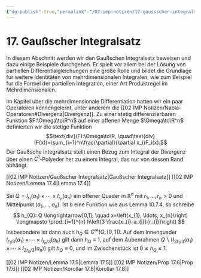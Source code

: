 ```yaml
---
{"dg-publish":true,"permalink":"/02-imp-notizen/17-gaussscher-integralsatz/","dgHomeLink":true,"dgPassFrontmatter":false}
---
```


# 17. Gaußscher Integralsatz
In diesem Abschnitt werden wir den Gaußschen Integralsatz beweisen und dazu einige Beispiele durchgehen. Er spielt vor allem bei der Lösung von partiellen Differentialgleichungen eine große Rolle und bildet die Grundlage fur weitere Identitäten von mehrdimensionalen Integralen, wie zum Beispiel fur die Formel der partiellen Integration, einer Art Produktregel im Mehrdimensionalen. 

Im Kapitel uber die mehrdimensionale Differentiation hatten wir ein paar Operatoren kennengelernt, unter anderem die [[02 IMP Notizen/Nabla-Operatoren#Divergenz|Divergenz]]. Zu einer stetig differenzierbaren Funktion $F:\Omega\to\R^n$ auf einer offenen Menge $\Omega\to\R^n$ definierten wir die stetige Funktion $$\text{div}(F):\Omega\to\R, \quad\text{div}(F(x))=\sum_{i=1}^n\frac{\partial}{\partial x_i}F_i(x).$$
Der Gaußsche Integralsatz stellt einen Bezug zum Integral der Divergenz über einen $C^1$-Polyeder her zu einem Integral, das nur von dessen Rand abhängt. 

[[02 IMP Notizen/Gaußscher Integralsatz|Gaußscher Integralsatz]]
[[02 IMP Notizen/Lemma 17.4|Lemma 17.4]]

Sei $Q=I_{r_{1}}\left(a_{1}\right) \times \cdots \times I_{r_{n}}\left(a_{n}\right)$ ein offener Quader in $\mathbb{R}^{n}$ mit $r_{1}, \ldots, r_{n}>0$ und Mittelpunkt $\left(a_{1}, \ldots, a_{n}\right) .$ Ist $h$ eine Funktion wie aus Lemma 10.7.4, so schreibe
$$
h_{Q}: Q \longrightarrow[0,1], \quad x=\left(x_{1}, \ldots, x_{n}\right) \longmapsto \prod_{i=1}^{n} h\left(3 \frac{x_{i}-a_{i}}{r_{i}}\right)
$$
Insbesondere ist dann auch $h_{Q} \in C^{\infty}(Q,[0,1]) .$ Auf dem Innenquader $I_{r_{1} / 3}\left(a_{1}\right) \times \cdots \times I_{r_{n} / 3}\left(a_{n}\right)$ gilt dann $h_{Q} \equiv 1$, auf dem Aubenrahmen $Q \backslash\left(I_{2 r_{1} / 3}\left(a_{1}\right) \times \cdots \times I_{2 r_{n} / 3}\left(a_{n}\right)\right)$ gilt $h_{Q} \equiv 0$, und im Zwischenstück ist $0 \leq h_{Q} \leq 1$.

[[02 IMP Notizen/Lemma 17.5|Lemma 17.5]]
[[02 IMP Notizen/Prop 17.6|Prop 17.6]]
[[02 IMP Notizen/Korollar 17.8|Korollar 17.8]]

